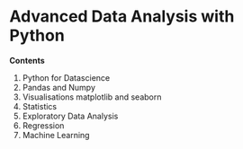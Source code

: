 # Advanced Data Analysis with Python

**Contents**
1. Python for Datascience
2. Pandas and Numpy
3. Visualisations matplotlib and seaborn
4. Statistics
5. Exploratory Data Analysis
6. Regression
7. Machine Learning

